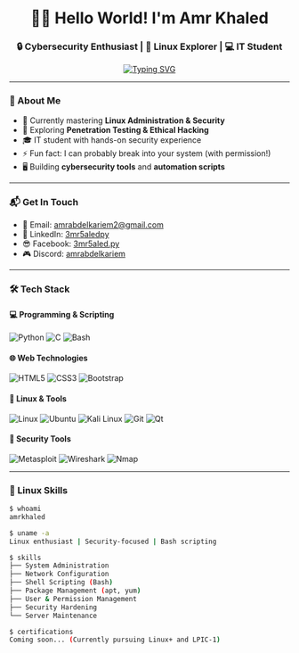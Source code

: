 <h1 align="center">👨‍💻 Hello World! I'm Amr Khaled</h1>
<h3 align="center">🔒 Cybersecurity Enthusiast | 🐧 Linux Explorer | 💻 IT Student</h3>

<p align="center">
  <a href="https://git.io/typing-svg"><img src="https://readme-typing-svg.demolab.com?font=Fira+Code&pause=1000&color=22F729&center=true&vCenter=true&width=435&lines=Passionate+about+pentesting;Linux+system+administrator;Python+developer;Always+learning+new+tech" alt="Typing SVG" /></a>
</p>

---

### 🚀 About Me
- 🌱 Currently mastering **Linux Administration & Security**
- 🔭 Exploring **Penetration Testing & Ethical Hacking**
- 🎓 IT student with hands-on security experience
- ⚡ Fun fact: I can probably break into your system (with permission!)
- 🖥️ Building **cybersecurity tools** and **automation scripts**

---

### 📬 Get In Touch
- 📧 Email: [amrabdelkariem2@gmail.com](mailto:amrabdelkariem2@gmail.com)
- 💼 LinkedIn: [3mr5aledpy](https://linkedin.com/in/3mr5aledpy/)
- 😎 Facebook: [3mr5aled.py](https://fb.com/3mr5aled.py)
- 🎮 Discord: [amrabdelkariem](https://discord.gg/amrabdelkariem)

---

### 🛠️ Tech Stack

#### 💻 Programming & Scripting
<p>
  <img src="https://img.shields.io/badge/Python-3776AB?style=for-the-badge&logo=python&logoColor=white" alt="Python">
  <img src="https://img.shields.io/badge/C-00599C?style=for-the-badge&logo=c&logoColor=white" alt="C">
  <img src="https://img.shields.io/badge/Bash-4EAA25?style=for-the-badge&logo=gnu-bash&logoColor=white" alt="Bash">
</p>

#### 🌐 Web Technologies
<p>
  <img src="https://img.shields.io/badge/HTML5-E34F26?style=for-the-badge&logo=html5&logoColor=white" alt="HTML5">
  <img src="https://img.shields.io/badge/CSS3-1572B6?style=for-the-badge&logo=css3&logoColor=white" alt="CSS3">
  <img src="https://img.shields.io/badge/Bootstrap-563D7C?style=for-the-badge&logo=bootstrap&logoColor=white" alt="Bootstrap">
</p>

#### 🐧 Linux & Tools
<p>
  <img src="https://img.shields.io/badge/Linux-FCC624?style=for-the-badge&logo=linux&logoColor=black" alt="Linux">
  <img src="https://img.shields.io/badge/Ubuntu-E95420?style=for-the-badge&logo=ubuntu&logoColor=white" alt="Ubuntu">
  <img src="https://img.shields.io/badge/Kali_Linux-557C94?style=for-the-badge&logo=kali-linux&logoColor=white" alt="Kali Linux">
  <img src="https://img.shields.io/badge/GIT-E44C30?style=for-the-badge&logo=git&logoColor=white" alt="Git">
  <img src="https://img.shields.io/badge/Qt-41CD52?style=for-the-badge&logo=qt&logoColor=white" alt="Qt">
</p>

#### 🔐 Security Tools
<p>
  <img src="https://img.shields.io/badge/Metasploit-000000?style=for-the-badge&logo=metasploit&logoColor=white" alt="Metasploit">
  <img src="https://img.shields.io/badge/Wireshark-1679A7?style=for-the-badge&logo=wireshark&logoColor=white" alt="Wireshark">
  <img src="https://img.shields.io/badge/Nmap-000000?style=for-the-badge&logo=nmap&logoColor=white" alt="Nmap">
</p>

---

### 🐧 Linux Skills
```bash
$ whoami
amrkhaled

$ uname -a
Linux enthusiast | Security-focused | Bash scripting

$ skills
├── System Administration
├── Network Configuration
├── Shell Scripting (Bash)
├── Package Management (apt, yum)
├── User & Permission Management
├── Security Hardening
└── Server Maintenance

$ certifications
Coming soon... (Currently pursuing Linux+ and LPIC-1)
